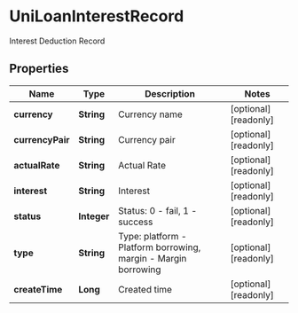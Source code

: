 
# UniLoanInterestRecord

Interest Deduction Record

## Properties

Name | Type | Description | Notes
------------ | ------------- | ------------- | -------------
**currency** | **String** | Currency name |  [optional] [readonly]
**currencyPair** | **String** | Currency pair |  [optional] [readonly]
**actualRate** | **String** | Actual Rate |  [optional] [readonly]
**interest** | **String** | Interest |  [optional] [readonly]
**status** | **Integer** | Status: 0 - fail, 1 - success |  [optional] [readonly]
**type** | **String** | Type: platform - Platform borrowing, margin - Margin borrowing |  [optional] [readonly]
**createTime** | **Long** | Created time |  [optional] [readonly]

